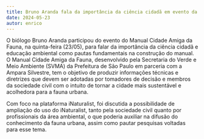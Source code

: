 ```yaml
---
title: Bruno Aranda fala da importância da ciência cidadã em evento da Prefeitura de São Paulo
date: 2024-05-23
autor: enrico
---
```


O biólogo Bruno Aranda participou do evento do Manual Cidade Amiga da Fauna, na quinta-feira (23/05), para falar da importância da ciência cidadã e educação ambiental como pautas fundamentais na construção do manual. O Manual Cidade Amiga da Fauna, desenvolvido pela Secretaria do Verde e Meio Ambiente (SVMA) da Prefeitura de São Paulo em parceria com a Ampara Silvestre, tem o objetivo de produzir informações técnicas e diretrizes que devem ser adotadas por tomadores de decisão e membros da sociedade civil com o intuito de tornar a cidade mais sustentável e acolhedora para a fauna urbana.

Com foco na plataforma iNaturalist, foi discutida a possibilidade de ampliação do uso do iNaturalist, tanto pela sociedade civil quanto por profissionais da área ambiental, o que poderia auxiliar na difusão do conhecimento da fauna urbana, assim como pautar pesquisas voltadas para esse tema.